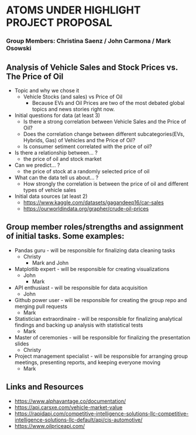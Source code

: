 # ATOMS UNDER HIGHLIGHT PROJECT PROPOSAL
### Group Members: Christina Saenz / John Carmona / Mark Osowski

## Analysis of Vehicle Sales and Stock Prices vs. The Price of Oil

- Topic and why we chose it
  - Vehicle Stocks (and sales) vs Price of Oil
    - Because EVs and Oil Prices are two of the most debated global topics and news stories right now.
- Initial questions for data (at least 3)
  - Is there a strong correlation between Vehicle Sales and the Price of Oil?
  - Does the correlation change between different subcategories(EVs, Hybrids, Gas) of Vehicles and the Price of Oil?
  - Is consumer setiment correlated with the price of oil?
- Is there a relationship between… ?
  - the price of oil and stock market
- Can we predict… ?
  - the price of stock at a randomly selected price of oil
- What can the data tell us about… ?
  - How strongly the correlation is between the price of oil and different types of vehicle sales
- Initial data sources (at least 2)
  - https://www.kaggle.com/datasets/gagandeep16/car-sales
  - https://ourworldindata.org/grapher/crude-oil-prices

## Group member roles/strengths and assignment of initial tasks. Some examples:
- Pandas guru - will be responsible for finalizing data cleaning tasks
  - Christy
    - Mark and John 
- Matplotlib expert - will be responsible for creating visualizations
  - John
    - Mark  
- API enthusiast - will be responsible for data acquisition
  - John
- Github power user - will be responsible for creating the group repo and merging pull requests
  - Mark
- Statistician extraordinaire - will be responsible for finalizing analytical findings and backing up analysis with statistical tests
  - Mark
- Master of ceremonies - will be responsible for finalizing the presentation slides
  - Christy
- Project management specialist - will be responsible for arranging group meetings, presenting reports, and keeping everyone moving
  - Mark  

## Links and Resources
- https://www.alphavantage.co/documentation/
- https://api.carsxe.com/vehicle-market-value
- https://rapidapi.com/competitive-intelligence-solutions-llc-competitive-intelligence-solutions-llc-default/api/cis-automotive/
- https://www.oilpriceapi.com/

